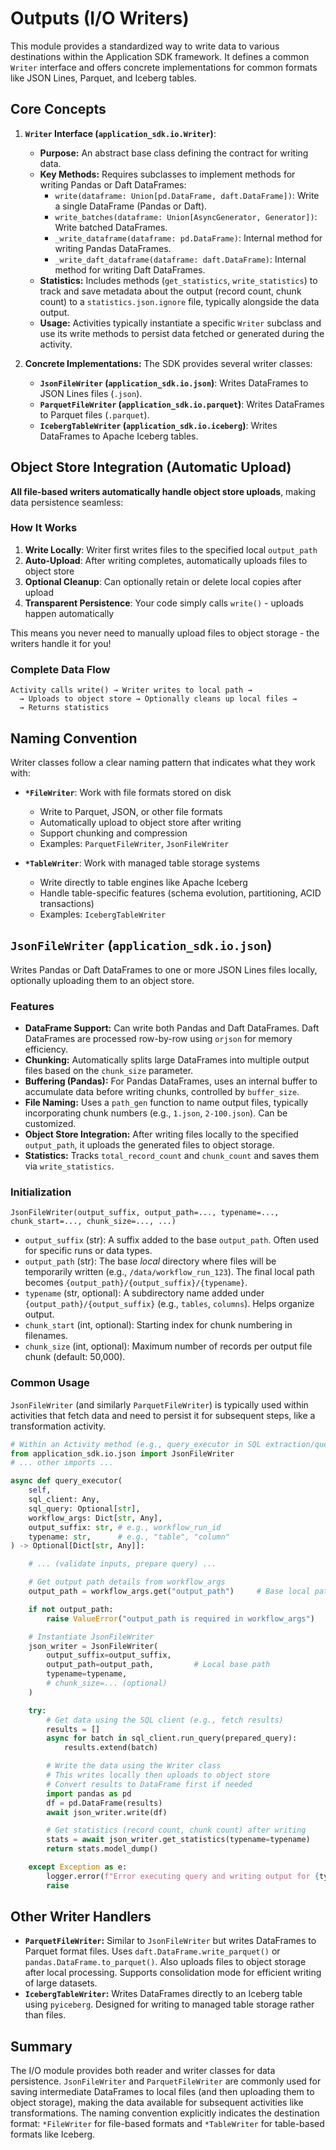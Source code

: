 # Outputs (I/O Writers)

This module provides a standardized way to write data to various destinations within the Application SDK framework. It defines a common `Writer` interface and offers concrete implementations for common formats like JSON Lines, Parquet, and Iceberg tables.

## Core Concepts

1.  **`Writer` Interface (`application_sdk.io.Writer`)**:
    *   **Purpose:** An abstract base class defining the contract for writing data.
    *   **Key Methods:** Requires subclasses to implement methods for writing Pandas or Daft DataFrames:
        *   `write(dataframe: Union[pd.DataFrame, daft.DataFrame])`: Write a single DataFrame (Pandas or Daft).
        *   `write_batches(dataframe: Union[AsyncGenerator, Generator])`: Write batched DataFrames.
        *   `_write_dataframe(dataframe: pd.DataFrame)`: Internal method for writing Pandas DataFrames.
        *   `_write_daft_dataframe(dataframe: daft.DataFrame)`: Internal method for writing Daft DataFrames.
    *   **Statistics:** Includes methods (`get_statistics`, `write_statistics`) to track and save metadata about the output (record count, chunk count) to a `statistics.json.ignore` file, typically alongside the data output.
    *   **Usage:** Activities typically instantiate a specific `Writer` subclass and use its write methods to persist data fetched or generated during the activity.

2.  **Concrete Implementations:** The SDK provides several writer classes:

    *   **`JsonFileWriter` (`application_sdk.io.json`)**: Writes DataFrames to JSON Lines files (`.json`).
    *   **`ParquetFileWriter` (`application_sdk.io.parquet`)**: Writes DataFrames to Parquet files (`.parquet`).
    *   **`IcebergTableWriter` (`application_sdk.io.iceberg`)**: Writes DataFrames to Apache Iceberg tables.

## Object Store Integration (Automatic Upload)

**All file-based writers automatically handle object store uploads**, making data persistence seamless:

### How It Works

1. **Write Locally**: Writer first writes files to the specified local `output_path`
2. **Auto-Upload**: After writing completes, automatically uploads files to object store
3. **Optional Cleanup**: Can optionally retain or delete local copies after upload
4. **Transparent Persistence**: Your code simply calls `write()` - uploads happen automatically

This means you never need to manually upload files to object storage - the writers handle it for you!

### Complete Data Flow
```
Activity calls write() → Writer writes to local path →
  → Uploads to object store → Optionally cleans up local files →
  → Returns statistics
```

## Naming Convention

Writer classes follow a clear naming pattern that indicates what they work with:

- **`*FileWriter`**: Work with file formats stored on disk
  - Write to Parquet, JSON, or other file formats
  - Automatically upload to object store after writing
  - Support chunking and compression
  - Examples: `ParquetFileWriter`, `JsonFileWriter`

- **`*TableWriter`**: Work with managed table storage systems
  - Write directly to table engines like Apache Iceberg
  - Handle table-specific features (schema evolution, partitioning, ACID transactions)
  - Examples: `IcebergTableWriter`

## `JsonFileWriter` (`application_sdk.io.json`)

Writes Pandas or Daft DataFrames to one or more JSON Lines files locally, optionally uploading them to an object store.

### Features

*   **DataFrame Support:** Can write both Pandas and Daft DataFrames. Daft DataFrames are processed row-by-row using `orjson` for memory efficiency.
*   **Chunking:** Automatically splits large DataFrames into multiple output files based on the `chunk_size` parameter.
*   **Buffering (Pandas):** For Pandas DataFrames, uses an internal buffer to accumulate data before writing chunks, controlled by `buffer_size`.
*   **File Naming:** Uses a `path_gen` function to name output files, typically incorporating chunk numbers (e.g., `1.json`, `2-100.json`). Can be customized.
*   **Object Store Integration:** After writing files locally to the specified `output_path`, it uploads the generated files to object storage.
*   **Statistics:** Tracks `total_record_count` and `chunk_count` and saves them via `write_statistics`.

### Initialization

`JsonFileWriter(output_suffix, output_path=..., typename=..., chunk_start=..., chunk_size=..., ...)`

*   `output_suffix` (str): A suffix added to the base `output_path`. Often used for specific runs or data types.
*   `output_path` (str): The base *local* directory where files will be temporarily written (e.g., `/data/workflow_run_123`). The final local path becomes `{output_path}/{output_suffix}/{typename}`.
*   `typename` (str, optional): A subdirectory name added under `{output_path}/{output_suffix}` (e.g., `tables`, `columns`). Helps organize output.
*   `chunk_start` (int, optional): Starting index for chunk numbering in filenames.
*   `chunk_size` (int, optional): Maximum number of records per output file chunk (default: 50,000).

### Common Usage

`JsonFileWriter` (and similarly `ParquetFileWriter`) is typically used within activities that fetch data and need to persist it for subsequent steps, like a transformation activity.

```python
# Within an Activity method (e.g., query_executor in SQL extraction/query activities)
from application_sdk.io.json import JsonFileWriter
# ... other imports ...

async def query_executor(
    self,
    sql_client: Any,
    sql_query: Optional[str],
    workflow_args: Dict[str, Any],
    output_suffix: str, # e.g., workflow_run_id
    typename: str,      # e.g., "table", "column"
) -> Optional[Dict[str, Any]]:

    # ... (validate inputs, prepare query) ...

    # Get output path details from workflow_args
    output_path = workflow_args.get("output_path")     # Base local path

    if not output_path:
        raise ValueError("output_path is required in workflow_args")

    # Instantiate JsonFileWriter
    json_writer = JsonFileWriter(
        output_suffix=output_suffix,
        output_path=output_path,         # Local base path
        typename=typename,
        # chunk_size=... (optional)
    )

    try:
        # Get data using the SQL client (e.g., fetch results)
        results = []
        async for batch in sql_client.run_query(prepared_query):
            results.extend(batch)

        # Write the data using the Writer class
        # This writes locally then uploads to object store
        # Convert results to DataFrame first if needed
        import pandas as pd
        df = pd.DataFrame(results)
        await json_writer.write(df)

        # Get statistics (record count, chunk count) after writing
        stats = await json_writer.get_statistics(typename=typename)
        return stats.model_dump()

    except Exception as e:
        logger.error(f"Error executing query and writing output for {typename}: {e}", exc_info=True)
        raise
```

## Other Writer Handlers

*   **`ParquetFileWriter`:** Similar to `JsonFileWriter` but writes DataFrames to Parquet format files. Uses `daft.DataFrame.write_parquet()` or `pandas.DataFrame.to_parquet()`. Also uploads files to object storage after local processing. Supports consolidation mode for efficient writing of large datasets.
*   **`IcebergTableWriter`:** Writes DataFrames directly to an Iceberg table using `pyiceberg`. Designed for writing to managed table storage rather than files.

## Summary

The I/O module provides both reader and writer classes for data persistence. `JsonFileWriter` and `ParquetFileWriter` are commonly used for saving intermediate DataFrames to local files (and then uploading them to object storage), making the data available for subsequent activities like transformations. The naming convention explicitly indicates the destination format: `*FileWriter` for file-based formats and `*TableWriter` for table-based formats like Iceberg.